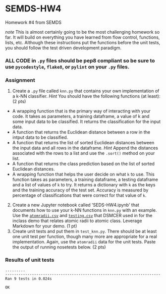 # SEMDS-HW4
Homework #4 from SEMDS


_note_ This is almost certainly going to be the most challenging homework so far.  It will build on everything you have learned from flow control, functions, lists, etc.  Although these instructions put the functions before the unit tests, you should follow the test driven development paradigm.

### ALL CODE in `.py` files should be pep8 compliant so be sure to use `pycodestyle`, `flake8`, or `pylint` on your `.py` files.

### Assignment
1. Create a `.py` file called `knn.py` that contains your own implementation of a k-NN classifier.  _Hint_ You should have the following functions (at least): (2 pts)
 * A wrapping function that is the primary way of interacting with your code.  It takes as parameters, a training dataframe, a value of k and some input data to be classified. It returns the classification for the input data.
 * A function that returns the Euclidean distance between a row in the intput data to be classified.
 * A function that returns the list of sorted Euclidean distances between the input data and all rows in the dataframe. _Hint_ Append the distances associated with the rows to a list and use the `.sort()` method on your list.
 * A function that returns the class prediction based on the list of sorted Euclidean distances.
 * A wrapping function that helps the user decide on what `k` to use.  This function takes as parameters, a training dataframe, a testing dataframe and a list of values of `k` to try. It returns a dictionary with `k` as the keys and the training accuracy of the test set.  Accuracy is measured by percentage of classifications that were correct for that value of `k`.
2. Create a new Jupyter notebook called 'SEDS-HW4.ipynb' that documents how to use your k-NN functions in `knn.py` with an example.  Use the [`atomradii.csv`](https://uwdirect.github.io/SEDS_content/atomradii.csv) and [`testing.csv`](https://uwdirect.github.io/SEDS_content/testing.csv) that DSMCER used in for the inclass demo that relates atomic radii to atomic class.  Leverage Markdown for your demo. (1 pt)
3. Create unit tests and put them in `test_knn.py`.  There should be at least one unit test per function, though many more are appropriate for a real implementation.  Again, use the `atomradii` data for the unit tests. Paste the output of running nosetests below. (2 pts)

### Results of unit tests
```
.........
----------------------------------------------------------------------
Ran 9 tests in 0.024s

OK
```
